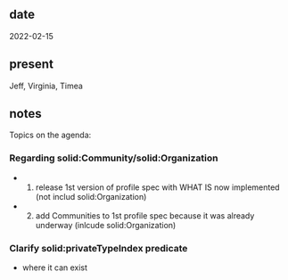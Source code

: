 ## date

  2022-02-15

## present

  Jeff, Virginia, Timea

## notes

Topics on the agenda:
### Regarding solid:Community/solid:Organization
* 1) release 1st version of profile spec with WHAT IS now implemented (not includ solid:Organization)
* 2) add Communities to 1st profile spec because it was already underway (inlcude solid:Organization)

### Clarify solid:privateTypeIndex predicate
* where it can exist